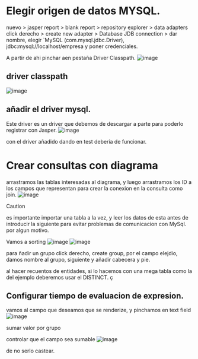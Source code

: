 # Elegir origen de datos MYSQL.
nuevo > jasper report > blank report > repository explorer > data adapters click derecho > create new adapter > Database JDB connection > dar nombre, elegir `MySQL (com.mysql.jdbc.Driver), jdbc:mysql://localhost/empresa y poner credenciales.
    
A partir de ahi pinchar aen pestaña Driver Classpath.
![image](https://github.com/user-attachments/assets/a6678847-b3d3-4f98-b18b-55dba308225a)

## driver classpath
![image](https://github.com/user-attachments/assets/a76fd955-bd8b-4fae-ae9e-b3f39606f7b4)

## añadir el driver mysql.
Este driver es un driver que debemos de descargar a parte para poderlo registrar con Jasper.
![image](https://github.com/user-attachments/assets/dfb318d1-c36b-480e-8f6d-6d719426c293)

con el driver añadido dando en test deberia de funcionar.



# Crear consultas con diagrama
arrastramos las tablas interesadas al diagrama, y luego arrastramos los ID a los campos que representan para crear la conexion en la consulta como join.
![image](https://github.com/user-attachments/assets/d2b1540f-cd5f-406c-90f8-dd19f1be7378)

>[!CAUTION]
> es importante importar una tabla a la vez, y leer los datos de esta antes de introducir la siguiente para evitar problemas de comunicacion con MySql. por algun motivo.


Vamos a sorting
![image](https://github.com/user-attachments/assets/f145350f-c943-478d-a521-cfcc7775b531)
![image](https://github.com/user-attachments/assets/861f7b19-aa72-409a-97b2-b856ab4f952f)


para ñadir un grupo
click derecho, create group, por el campo elejdio, damos nombre al grupo, siguiente y añadir cabecera y pie. 


al hacer recuentos de entidades, si lo hacemos con una mega tabla como la del ejemplo deberemos usar el DISTINCT.
ç

## Configurar tiempo de evaluacion de expresion.

vamos al campo que deseamos que se renderize, y pinchamos en text field
![image](https://github.com/user-attachments/assets/c37e3a87-a11c-4e33-97bf-7f9914b72db4)

sumar valor por grupo

controlar que el campo sea sumable
![image](https://github.com/user-attachments/assets/7688d05b-b4c8-4b9f-baa5-864b4a35b9d0)

de no serlo castear.
